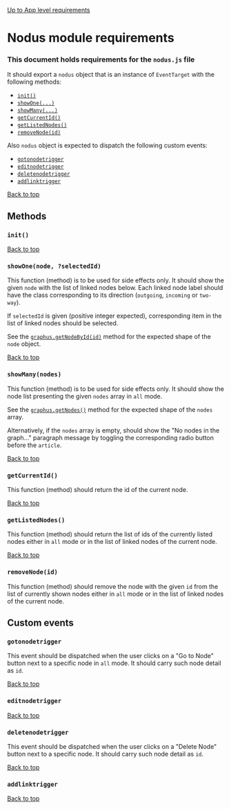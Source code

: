 [Up to App level requirements](app-level)

# Nodus module requirements

### This document holds requirements for the `nodus.js` file

It should export a `nodus` object that is an instance of `EventTarget` with the following methods:

- [`init()`](#init)
- [`showOne(...)`](#showonenode-selectedid)
- [`showMany(...)`](#showmanynodes)
- [`getCurrentId()`](#getcurrentid)
- [`getListedNodes()`](#getlistednodes)
- [`removeNode(id)`](#removenodeid)

Also `nodus` object is expected to dispatch the following custom events:

- [`gotonodetrigger`](#gotonodetrigger)
- [`editnodetrigger`](#editnodetrigger)
- [`deletenodetrigger`](#deletenodetrigger)
- [`addlinktrigger`](#addlinktrigger)

[Back to top](#nodus-module-requirements)

## Methods

### `init()`

[Back to top](#nodus-module-requirements)

### `showOne(node, ?selectedId)`

This function (method) is to be used for side effects only. It should show the given `node` with the list of linked nodes below. Each linked node label should have the class corresponding to its direction (`outgoing`, `incoming` or `two-way`).

If `selectedId` is given (positive integer expected), corresponding item in the list of linked nodes should be selected.

See the [`graphus.getNodeById(id)`](./graphus#getnodebyid) method for the expected shape of the `node` object.

[Back to top](#nodus-module-requirements)

### `showMany(nodes)`

This function (method) is to be used for side effects only. It should show the node list presenting the given `nodes` array in `all` mode.

See the [`graphus.getNodes()`](./graphus#getnodes) method for the expected shape of the `nodes` array.

Alternatively, if the `nodes` array is empty, should show the "No nodes in the graph..." paragraph message by toggling the corresponding radio button before the `article`.

[Back to top](#nodus-module-requirements)

### `getCurrentId()`

This function (method) should return the id of the current node.

[Back to top](#nodus-module-requirements)

### `getListedNodes()`

This function (method) should return the list of ids of the currently listed nodes either in `all` mode or in the list of linked nodes of the current node.

[Back to top](#nodus-module-requirements)

### `removeNode(id)`

This function (method) should remove the node with the given `id` from the list of currently shown nodes either in `all` mode or in the list of linked nodes of the current node.

## Custom events

### `gotonodetrigger`

This event should be dispatched when the user clicks on a "Go to Node" button next to a specific node in `all` mode. It should carry such node detail as `id`.

[Back to top](#nodus-module-requirements)

### `editnodetrigger`

[Back to top](#nodus-module-requirements)

### `deletenodetrigger`

This event should be dispatched when the user clicks on a "Delete Node" button next to a specific node. It should carry such node detail as `id`.

[Back to top](#nodus-module-requirements)

### `addlinktrigger`

[Back to top](#nodus-module-requirements)
